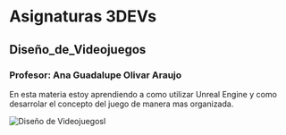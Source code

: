 # Asignaturas 3DEVs

## Diseño_de_Videojuegos
### Profesor: Ana Guadalupe Olivar Araujo

En esta materia estoy aprendiendo a como utilizar Unreal Engine y como desarrolar el concepto del juego de manera mas organizada.

![Diseño de Videojuegosl](../assets/Diseño.jpg)
